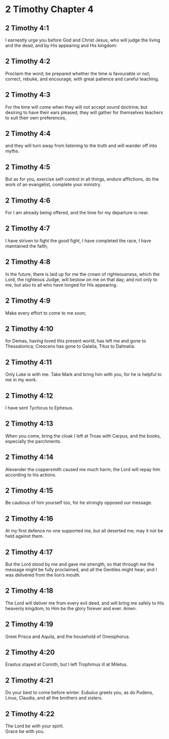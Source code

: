 # 2 Timothy Chapter 4

## 2 Timothy 4:1

I earnestly urge you before God and Christ Jesus, who will judge the living and the dead, and by His appearing and His kingdom:

## 2 Timothy 4:2

Proclaim the word; be prepared whether the time is favourable or not; correct, rebuke, and encourage, with great patience and careful teaching.

## 2 Timothy 4:3

For the time will come when they will not accept sound doctrine; but desiring to have their ears pleased, they will gather for themselves teachers to suit their own preferences,

## 2 Timothy 4:4

and they will turn away from listening to the truth and will wander off into myths.

## 2 Timothy 4:5

But as for you, exercise self-control in all things, endure afflictions, do the work of an evangelist, complete your ministry.

## 2 Timothy 4:6

For I am already being offered, and the time for my departure is near.

## 2 Timothy 4:7

I have striven to fight the good fight, I have completed the race, I have maintained the faith;

## 2 Timothy 4:8

In the future, there is laid up for me the crown of righteousness, which the Lord, the righteous Judge, will bestow on me on that day; and not only to me, but also to all who have longed for His appearing.

## 2 Timothy 4:9

Make every effort to come to me soon;

## 2 Timothy 4:10

for Demas, having loved this present world, has left me and gone to Thessalonica; Crescens has gone to Galatia, Titus to Dalmatia.

## 2 Timothy 4:11

Only Luke is with me. Take Mark and bring him with you, for he is helpful to me in my work.

## 2 Timothy 4:12

I have sent Tychicus to Ephesus.

## 2 Timothy 4:13

When you come, bring the cloak I left at Troas with Carpus, and the books, especially the parchments.

## 2 Timothy 4:14

Alexander the coppersmith caused me much harm; the Lord will repay him according to his actions.

## 2 Timothy 4:15

Be cautious of him yourself too, for he strongly opposed our message.

## 2 Timothy 4:16

At my first defence no one supported me, but all deserted me; may it not be held against them.

## 2 Timothy 4:17

But the Lord stood by me and gave me strength, so that through me the message might be fully proclaimed, and all the Gentiles might hear; and I was delivered from the lion’s mouth.

## 2 Timothy 4:18

The Lord will deliver me from every evil deed, and will bring me safely to His heavenly kingdom; to Him be the glory forever and ever. Amen.

## 2 Timothy 4:19

Greet Prisca and Aquila, and the household of Onesiphorus.

## 2 Timothy 4:20

Erastus stayed at Corinth, but I left Trophimus ill at Miletus.

## 2 Timothy 4:21

Do your best to come before winter. Eubulus greets you, as do Pudens, Linus, Claudia, and all the brothers and sisters.

## 2 Timothy 4:22

The Lord be with your spirit.  
Grace be with you.
